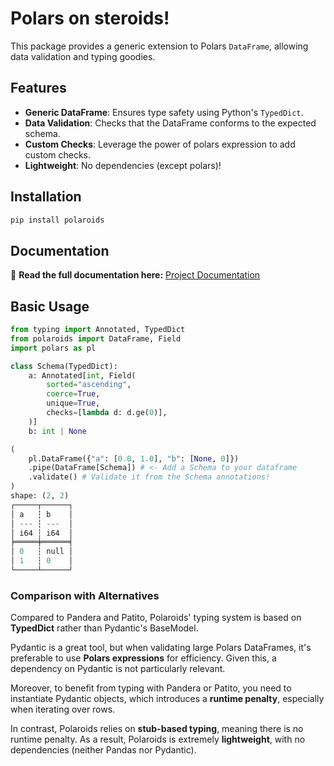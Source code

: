 # Polars on steroids!  

This package provides a generic extension to Polars `DataFrame`, allowing data validation and typing goodies.

## Features
- **Generic DataFrame**: Ensures type safety using Python's `TypedDict`.
- **Data Validation**: Checks that the DataFrame conforms to the expected schema.
- **Custom Checks**: Leverage the power of polars expression to add custom checks.
- **Lightweight**: No dependencies (except polars)!

## Installation

```sh
pip install polaroids
```

## Documentation

📖 **Read the full documentation here:** [Project Documentation](https://gab23r.github.io/polaroids/)

## Basic Usage


```python
from typing import Annotated, TypedDict
from polaroids import DataFrame, Field
import polars as pl

class Schema(TypedDict):
    a: Annotated[int, Field(
        sorted="ascending",
        coerce=True,
        unique=True,
        checks=[lambda d: d.ge(0)],
    )]
    b: int | None

(
    pl.DataFrame({"a": [0.0, 1.0], "b": [None, 0]})   
    .pipe(DataFrame[Schema]) # <- Add a Schema to your dataframe
    .validate() # Validate it from the Schema annotations!
)
shape: (2, 2)
┌─────┬──────┐
│ a   ┆ b    │
│ --- ┆ ---  │
│ i64 ┆ i64  │
╞═════╪══════╡
│ 0   ┆ null │
│ 1   ┆ 0    │
└─────┴──────┘
```


### Comparison with Alternatives

Compared to Pandera and Patito, Polaroids' typing system is based on **TypedDict** rather than Pydantic's BaseModel.

Pydantic is a great tool, but when validating large Polars DataFrames, it's preferable to use **Polars expressions** for efficiency. Given this, a dependency on Pydantic is not particularly relevant.

Moreover, to benefit from typing with Pandera or Patito, you need to instantiate Pydantic objects, which introduces a **runtime penalty**, especially when iterating over rows.

In contrast, Polaroids relies on **stub-based typing**, meaning there is no runtime penalty. As a result, Polaroids is extremely **lightweight**, with no dependencies (neither Pandas nor Pydantic).




